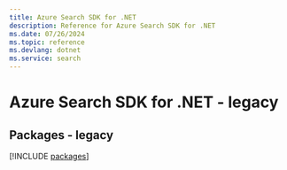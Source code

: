 ```yaml
---
title: Azure Search SDK for .NET
description: Reference for Azure Search SDK for .NET
ms.date: 07/26/2024
ms.topic: reference
ms.devlang: dotnet
ms.service: search
---
```

# Azure Search SDK for .NET - legacy
## Packages - legacy
[!INCLUDE [packages](search-index.md)]